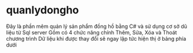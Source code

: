 # quanlydongho
Đây là phần mêm quản lý sản phẩm đồng hồ bằng C# và sử dụng cơ sở dũ liệu từ Sql server
Gồm có 4 chức năng chính Thêm, Sửa, Xóa và Thoát chương trình
Dữ liệu khi được thay đổi sẽ ngay lập tức hiện thị ở bảng phía dưới 


